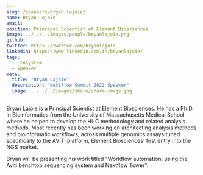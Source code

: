```yaml
---
slug: /speakers/bryan-lajoie/
name: Bryan Lajoie
email:
position: Principal Scientist at Element Biosciences
image: ../../../images/people/bryanlajoie.png
github:
twitter: https://twitter.com/bryanlajoie
linkedin: https://www.linkedin.com/in/bryanlajoie/
tags:
  - Ecosystem
  - Speaker
meta:
  title: "Bryan Lajoie"
  description: "Nextflow Summit 2022 Speaker"
  image: ../../../images/share/share-image.jpg
---
```

Bryan Lajoie is a Principal Scientist at Element Biosciences.  He has a Ph.D. in Bioinformatics from the University of Massachusetts Medical School where he helped to develop the Hi-C methodology and related analysis methods.  Most recently has been working on architecting analysis methods and bioinformatic workflows, across multiple genomics assays tuned specifically to the AVITI platform, Element Biosciences’ first entry into the NGS market.

Bryan will be presenting his work titled "Workflow automation: using the Aviti benchtop sequencing system and Nextflow Tower".
